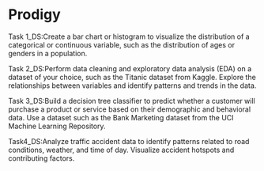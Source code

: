 # Prodigy
Task 1_DS:Create a bar chart or histogram to visualize the distribution of a categorical or continuous variable,
such as the distribution of ages or genders in a population.

Task 2_DS:Perform data cleaning and exploratory data analysis (EDA) on a dataset of your choice,
such as the Titanic dataset from Kaggle. Explore the relationships between variables and identify
patterns and trends in the data.

Task 3_DS:Build a decision tree classifier to predict whether a customer will purchase a product or service based on their
demographic and behavioral data. Use a dataset such as the Bank Marketing dataset from the UCI Machine Learning Repository.

Task4_DS:Analyze traffic accident data to identify patterns related to road conditions, weather, and time of day.
Visualize accident hotspots and contributing factors.
